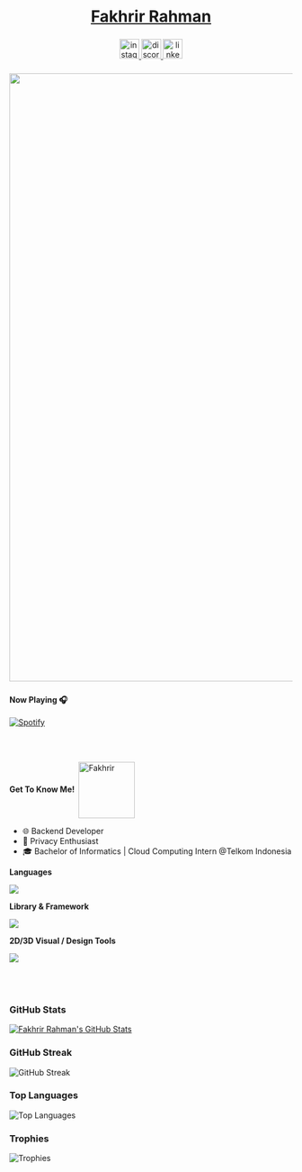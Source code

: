 <h1 align="center" style="color: blue;"><a href="https://www.linkedin.com/in/fahrirrahman/" target="_blank">Fakhrir Rahman</a></h1>

### 

<div align="center">
  <a href="https://www.instagram.com/fakhrirrahman" target="_blank">
    <img src="https://img.shields.io/static/v1?message=Instagram&logo=instagram&label=&color=E4405F&logoColor=white&labelColor=&style=for-the-badge" height="35" alt="instagram logo"  />
  </a>
  <a href="https://discord.com/users/fakhrirrahman" target="_blank">
    <img src="https://img.shields.io/static/v1?message=Discord&logo=discord&label=&color=7289DA&logoColor=white&labelColor=&style=for-the-badge" height="35" alt="discord logo"  />
  </a>
  <a href="https://www.linkedin.com/in/fahrirrahman/" target="_blank">
    <img src="https://img.shields.io/static/v1?message=LinkedIn&logo=linkedin&label=&color=0077B5&logoColor=white&labelColor=&style=for-the-badge" height="35" alt="linkedin logo"  />
  </a>
</div>

###

<div align="center">
  <img src="https://github.com/fakhrirrahman/fakhrirrahman/blob/main/gif/profile.gif" alt="Main" width="1080px"/>
</div>

###

**Now Playing 🎧**
<br />   
[![Spotify](https://spotify-now-playing-five-orcin.vercel.app/api/spotify)](https://open.spotify.com/user/fakhrirrahman)

<br />
<br />

**Get To Know Me!︎︎ ︎︎︎**
<img display="block" alt="Fakhrir" width="100px" align="center" src="https://github.com/fakhrirrahman/fakhrirrahman/blob/main/gif/anime.gif" />

- 🌐 Backend Developer
- 🫆 Privacy Enthusiast
- 🎓 Bachelor of Informatics | Cloud Computing Intern @Telkom Indonesia

**Languages**
<br/>
<div align="left">
    <img src="https://skillicons.dev/icons?i=typescript,javascript,php,python,go,java" /><br>
</div>

**Library & Framework**
<br/>
<div align="left">
    <img src="https://skillicons.dev/icons?i=laravel,svelte,react,nodejs,express,docker,mysql" /><br>
</div>

**2D/3D Visual / Design Tools**
<br/>
<div align="left">
    <img src="https://skillicons.dev/icons?i=figma,blender,aftereffects" />
</div>

<br />
<br />
<br />

### GitHub Stats
[![Fakhrir Rahman's GitHub Stats](https://github-readme-stats.vercel.app/api?username=fakhrirrahman&show_icons=true&count_private=true&include_all_commits=true)](https://github.com/fakhrirrahman)

### GitHub Streak
![GitHub Streak](https://github-readme-streak-stats.herokuapp.com?user=fakhrirrahman&theme=algolia&date_format=M%20j%5B%2C%20Y%5D)

### Top Languages
![Top Languages](https://github-readme-stats.vercel.app/api/top-langs?username=fakhrirrahman&layout=compact&theme=algolia&show_icons=true)

### Trophies
![Trophies](https://github-profile-trophy.vercel.app/?username=fakhrirrahman&theme=radical&no-frame=false&no-bg=false&margin-w=4)

